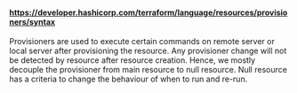 #### https://developer.hashicorp.com/terraform/language/resources/provisioners/syntax

Provisioners are used to execute certain commands on remote server or local server after provisioning the resource.
Any provisioner change will not be detected by resource after resource creation. Hence, we mostly decouple the provisioner from main resource to null resource.
Null resource has a criteria to change the behaviour of when to run and re-run.